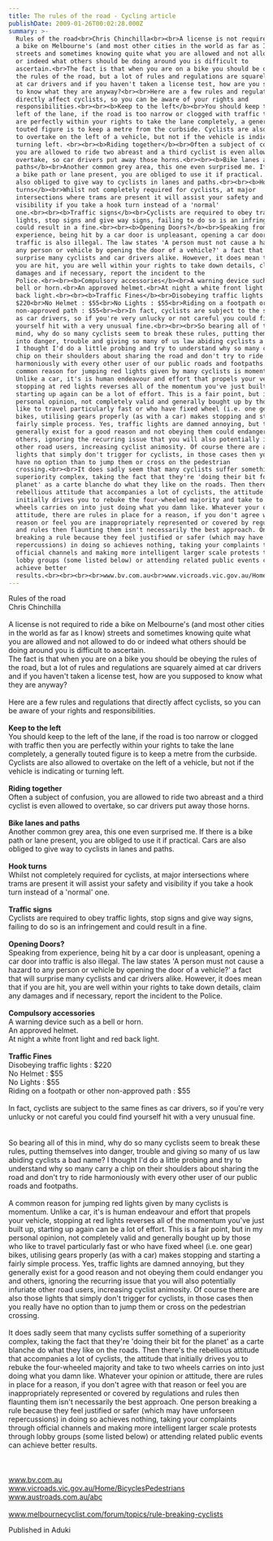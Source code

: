 ```yaml
---
title: The rules of the road - Cycling article
publishDate: 2009-01-26T00:02:28.000Z
summary: >-
  Rules of the road<br>Chris Chinchilla<br><br>A license is not required to ride
  a bike on Melbourne's (and most other cities in the world as far as I know)
  streets and sometimes knowing quite what you are allowed and not allowed to do
  or indeed what others should be doing around you is difficult to
  ascertain.<br>The fact is that when you are on a bike you should be obeying
  the rules of the road, but a lot of rules and regulations are squarely aimed
  at car drivers and if you haven't taken a license test, how are you supposed
  to know what they are anyway?<br><br>Here are a few rules and regulations that
  directly affect cyclists, so you can be aware of your rights and
  responsibilities.<br><br><b>Keep to the left</b><br>You should keep to the
  left of the lane, if the road is too narrow or clogged with traffic then you
  are perfectly within your rights to take the lane completely, a generally
  touted figure is to keep a metre from the curbside. Cyclists are also allowed
  to overtake on the left of a vehicle, but not if the vehicle is indicating or
  turning left. <br><br><b>Riding together</b><br>Often a subject of confusion,
  you are allowed to ride two abreast and a third cyclist is even allowed to
  overtake, so car drivers put away those horns.<br><br><b>Bike lanes and
  paths</b><br>Another common grey area, this one even surprised me. If there is
  a bike path or lane present, you are obliged to use it if practical. Cars are
  also obliged to give way to cyclists in lanes and paths.<br><br><b>Hook
  turns</b><br>Whilst not completely required for cyclists, at major
  intersections where trams are present it will assist your safety and
  visibility if you take a hook turn instead of a 'normal'
  one.<br><br><b>Traffic signs</b><br>Cyclists are required to obey traffic
  lights, stop signs and give way signs, failing to do so is an infringement and
  could result in a fine.<br><br><b>Opening Doors?</b><br>Speaking from
  experience, being hit by a car door is unpleasant, opening a car door into
  traffic is also illegal. The law states 'A person must not cause a hazard to
  any person or vehicle by opening the door of a vehicle?' a fact that will
  surprise many cyclists and car drivers alike. However, it does mean that if
  you are hit, you are well within your rights to take down details, claim any
  damages and if necessary, report the incident to the
  Police.<br><br><b>Compulsory accessories</b><br>A warning device such as a
  bell or horn.<br>An approved helmet.<br>At night a white front light and red
  back light.<br><br><b>Traffic Fines</b><br>Disobeying traffic lights :
  $220<br>No Helmet : $55<br>No Lights : $55<br>Riding on a footpath or other
  non-approved path : $55<br><br>In fact, cyclists are subject to the same fines
  as car drivers, so if you're very unlucky or not careful you could find
  yourself hit with a very unusual fine.<br><br><br>So bearing all of this in
  mind, why do so many cyclists seem to break these rules, putting themselves
  into danger, trouble and giving so many of us law abiding cyclists a bad name?
  I thought I'd do a little probing and try to understand why so many carry a
  chip on their shoulders about sharing the road and don't try to ride
  harmoniously with every other user of our public roads and footpaths.<br><br>A
  common reason for jumping red lights given by many cyclists is momentum.
  Unlike a car, it's is human endeavour and effort that propels your vehicle,
  stopping at red lights reverses all of the momentum you've just built up,
  starting up again can be a lot of effort. This is a fair point, but in my
  personal opinion, not completely valid and generally bought up by those who
  like to travel particularly fast or who have fixed wheel (i.e. one gear)
  bikes, utilising gears properly (as with a car) makes stopping and starting a
  fairly simple process. Yes, traffic lights are damned annoying, but they
  generally exist for a good reason and not obeying them could endanger you and
  others, ignoring the recurring issue that you will also potentially infuriate
  other road users, increasing cyclist animosity. Of course there are also those
  lights that simply don't trigger for cyclists, in those cases then you really
  have no option than to jump them or cross on the pedestrian
  crossing.<br><br>It does sadly seem that many cyclists suffer something of a
  superiority complex, taking the fact that they're 'doing their bit for the
  planet' as a carte blanche do what they like on the roads. Then there's the
  rebellious attitude that accompanies a lot of cyclists, the attitude that
  initially drives you to rebuke the four-wheeled majority and take to two
  wheels carries on into just doing what you damn like. Whatever your opinion or
  attitude, there are rules in place for a reason, if you don't agree with that
  reason or feel you are inappropriately represented or covered by regulations
  and rules then flaunting them isn't necessarily the best approach. One person
  breaking a rule because they feel justified or safer (which may have unforseen
  repercussions) in doing so achieves nothing, taking your complaints through
  official channels and making more intelligent larger scale protests through
  lobby groups (some listed below) or attending related public events can
  achieve better
  results.<br><br><br><br>www.bv.com.au<br>www.vicroads.vic.gov.au/Home/BicyclesPedestrians<br>www.austroads.com.au/abc<br><br>www.melbournecyclist.com/forum/topics/rule-breaking-cyclists<br>
---
```

Rules of the road<br>Chris Chinchilla<br><br>A license is not required to ride a bike on Melbourne's (and most other cities in the world as far as I know) streets and sometimes knowing quite what you are allowed and not allowed to do or indeed what others should be doing around you is difficult to ascertain.<br>The fact is that when you are on a bike you should be obeying the rules of the road, but a lot of rules and regulations are squarely aimed at car drivers and if you haven't taken a license test, how are you supposed to know what they are anyway?<br><br>Here are a few rules and regulations that directly affect cyclists, so you can be aware of your rights and responsibilities.<br><br><b>Keep to the left</b><br>You should keep to the left of the lane, if the road is too narrow or clogged with traffic then you are perfectly within your rights to take the lane completely, a generally touted figure is to keep a metre from the curbside. Cyclists are also allowed to overtake on the left of a vehicle, but not if the vehicle is indicating or turning left. <br><br><b>Riding together</b><br>Often a subject of confusion, you are allowed to ride two abreast and a third cyclist is even allowed to overtake, so car drivers put away those horns.<br><br><b>Bike lanes and paths</b><br>Another common grey area, this one even surprised me. If there is a bike path or lane present, you are obliged to use it if practical. Cars are also obliged to give way to cyclists in lanes and paths.<br><br><b>Hook turns</b><br>Whilst not completely required for cyclists, at major intersections where trams are present it will assist your safety and visibility if you take a hook turn instead of a 'normal' one.<br><br><b>Traffic signs</b><br>Cyclists are required to obey traffic lights, stop signs and give way signs, failing to do so is an infringement and could result in a fine.<br><br><b>Opening Doors?</b><br>Speaking from experience, being hit by a car door is unpleasant, opening a car door into traffic is also illegal. The law states 'A person must not cause a hazard to any person or vehicle by opening the door of a vehicle?' a fact that will surprise many cyclists and car drivers alike. However, it does mean that if you are hit, you are well within your rights to take down details, claim any damages and if necessary, report the incident to the Police.<br><br><b>Compulsory accessories</b><br>A warning device such as a bell or horn.<br>An approved helmet.<br>At night a white front light and red back light.<br><br><b>Traffic Fines</b><br>Disobeying traffic lights : $220<br>No Helmet : $55<br>No Lights : $55<br>Riding on a footpath or other non-approved path : $55<br><br>In fact, cyclists are subject to the same fines as car drivers, so if you're very unlucky or not careful you could find yourself hit with a very unusual fine.<br><br><br>So bearing all of this in mind, why do so many cyclists seem to break these rules, putting themselves into danger, trouble and giving so many of us law abiding cyclists a bad name? I thought I'd do a little probing and try to understand why so many carry a chip on their shoulders about sharing the road and don't try to ride harmoniously with every other user of our public roads and footpaths.<br><br>A common reason for jumping red lights given by many cyclists is momentum. Unlike a car, it's is human endeavour and effort that propels your vehicle, stopping at red lights reverses all of the momentum you've just built up, starting up again can be a lot of effort. This is a fair point, but in my personal opinion, not completely valid and generally bought up by those who like to travel particularly fast or who have fixed wheel (i.e. one gear) bikes, utilising gears properly (as with a car) makes stopping and starting a fairly simple process. Yes, traffic lights are damned annoying, but they generally exist for a good reason and not obeying them could endanger you and others, ignoring the recurring issue that you will also potentially infuriate other road users, increasing cyclist animosity. Of course there are also those lights that simply don't trigger for cyclists, in those cases then you really have no option than to jump them or cross on the pedestrian crossing.<br><br>It does sadly seem that many cyclists suffer something of a superiority complex, taking the fact that they're 'doing their bit for the planet' as a carte blanche do what they like on the roads. Then there's the rebellious attitude that accompanies a lot of cyclists, the attitude that initially drives you to rebuke the four-wheeled majority and take to two wheels carries on into just doing what you damn like. Whatever your opinion or attitude, there are rules in place for a reason, if you don't agree with that reason or feel you are inappropriately represented or covered by regulations and rules then flaunting them isn't necessarily the best approach. One person breaking a rule because they feel justified or safer (which may have unforseen repercussions) in doing so achieves nothing, taking your complaints through official channels and making more intelligent larger scale protests through lobby groups (some listed below) or attending related public events can achieve better results.<br><br><br><br>www.bv.com.au<br>www.vicroads.vic.gov.au/Home/BicyclesPedestrians<br>www.austroads.com.au/abc<br><br>www.melbournecyclist.com/forum/topics/rule-breaking-cyclists<br>


Published in Aduki
